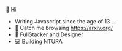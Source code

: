 👋 Hi


- Writing Javascript since the age of 13 ...
- 🌱 Catch me browsing https://arxiv.org/ 
- 🧙 FullStacker and Designer
- 💻 Building NTURA

<!---
Nicholas-Zarate/Nicholas-Zarate is a ✨ special ✨ repository because its `README.md` (this file) appears on your GitHub profile.
You can click the Preview link to take a look at your changes.
--->

